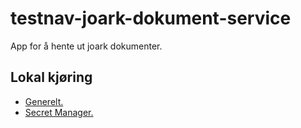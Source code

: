 # testnav-joark-dokument-service
App for å hente ut joark dokumenter.

## Lokal kjøring
* [Generelt.](../../docs/local_general.md)
* [Secret Manager.](../../docs/local_secretmanager.md)